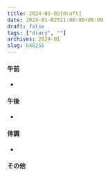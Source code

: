 ```yaml
---
title: 2024-01-02[draft]
date: 2024-01-02T21:00:00+09:00
draft: false
tags: ["diary", ""]
archives: 2024-01
slug: 648256
---
```

#### 午前
- 
#### 午後
- 
#### 体調
- 
#### その他